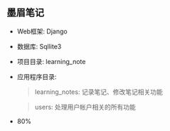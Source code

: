 墨眉笔记
-----

- Web框架: Django

- 数据库: Sqllite3

- 项目目录: learning_note

- 应用程序目录:

  > learning_notes: 记录笔记、修改笔记相关功能

  > users: 处理用户帐户相关的所有功能

- 80%
